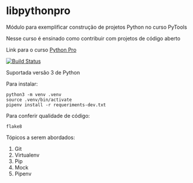 # libpythonpro

Módulo para exemplificar construção de projetos Python no curso PyTools

Nesse curso é ensinado como contribuir com projetos de código aberto

Link para o curso [Python Pro](https://www.python.pro.br/)

[![Build Status](https://app.travis-ci.com/valmeida90/libpythonpro.svg?branch=master)](https://app.travis-ci.com/valmeida90/libpythonpro)

Suportada versão 3 de Python

Para instalar:

```console
python3 -m venv .venv
source .venv/bin/activate
pipenv install -r requeriments-dev.txt
```

Para conferir qualidade de código:

```console
flake8
```

Tópicos a serem abordados:
 1. Git
 2. Virtualenv
 3. Pip
 4. Mock
 5. Pipenv
 
